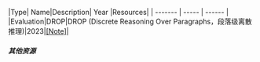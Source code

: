 |Type| Name|Description| Year |Resources|
| ------- | ----- | ------ |
|Evaluation|DROP|DROP (Discrete Reasoning Over Paragraphs，段落级离散推理)|2023|[[Note]](https://mp.weixin.qq.com/s/uMEklZ10SqljzRJLIwWoIA)|

##### 其他资源

